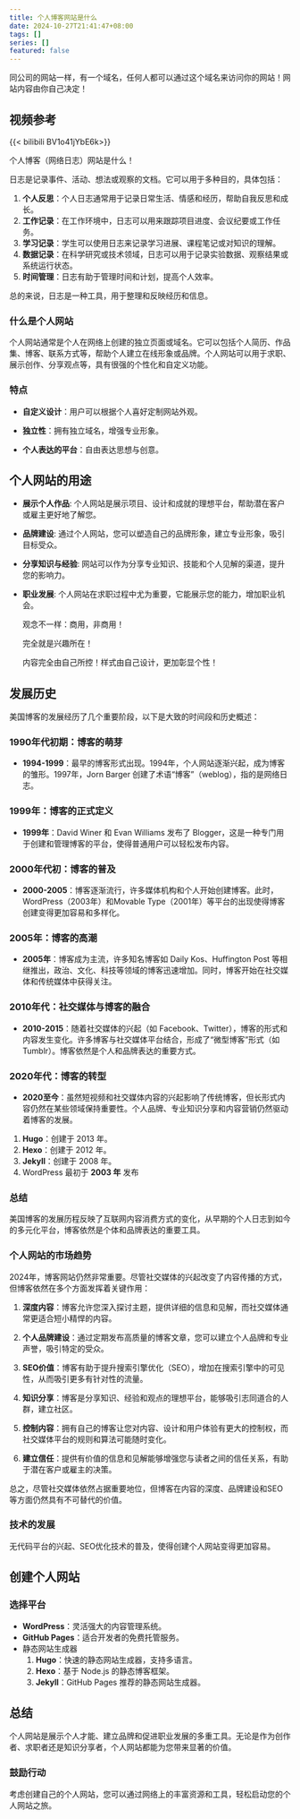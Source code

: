 ```yaml
---
title: 个人博客网站是什么
date: 2024-10-27T21:41:47+08:00
tags: []
series: []
featured: false
---
```

同公司的网站一样，有一个域名，任何人都可以通过这个域名来访问你的网站！网站内容由你自己决定！

<!--more-->

## 视频参考

{{< bilibili BV1o41jYbE6k>}}



个人博客（网络日志）网站是什么！

日志是记录事件、活动、想法或观察的文档。它可以用于多种目的，具体包括：

1. **个人反思**：个人日志通常用于记录日常生活、情感和经历，帮助自我反思和成长。
2. **工作记录**：在工作环境中，日志可以用来跟踪项目进度、会议纪要或工作任务。
3. **学习记录**：学生可以使用日志来记录学习进展、课程笔记或对知识的理解。
4. **数据记录**：在科学研究或技术领域，日志可以用于记录实验数据、观察结果或系统运行状态。
5. **时间管理**：日志有助于管理时间和计划，提高个人效率。

总的来说，日志是一种工具，用于整理和反映经历和信息。

### 什么是个人网站

个人网站通常是个人在网络上创建的独立页面或域名。它可以包括个人简历、作品集、博客、联系方式等，帮助个人建立在线形象或品牌。个人网站可以用于求职、展示创作、分享观点等，具有很强的个性化和自定义功能。

### 特点

- **自定义设计**：用户可以根据个人喜好定制网站外观。

- **独立性**：拥有独立域名，增强专业形象。

- **个人表达的平台**：自由表达思想与创意。

  

## 个人网站的用途

- **展示个人作品**:  个人网站是展示项目、设计和成就的理想平台，帮助潜在客户或雇主更好地了解您。

- **品牌建设**:  通过个人网站，您可以塑造自己的品牌形象，建立专业形象，吸引目标受众。

- **分享知识与经验**:  网站可以作为分享专业知识、技能和个人见解的渠道，提升您的影响力。

- **职业发展**:  个人网站在求职过程中尤为重要，它能展示您的能力，增加职业机会。

  

  观念不一样：商用，非商用！

  完全就是兴趣所在！

  内容完全由自己所控！样式由自己设计，更加彰显个性！

  

## 发展历史

美国博客的发展经历了几个重要阶段，以下是大致的时间段和历史概述：

### 1990年代初期：博客的萌芽

- **1994-1999**：最早的博客形式出现。1994年，个人网站逐渐兴起，成为博客的雏形。1997年，Jorn Barger 创建了术语“博客”（weblog），指的是网络日志。

### 1999年：博客的正式定义

- **1999年**：David Winer 和 Evan Williams 发布了 Blogger，这是一种专门用于创建和管理博客的平台，使得普通用户可以轻松发布内容。

### 2000年代初：博客的普及

- **2000-2005**：博客逐渐流行，许多媒体机构和个人开始创建博客。此时，WordPress（2003年）和Movable Type（2001年）等平台的出现使得博客创建变得更加容易和多样化。

### 2005年：博客的高潮

- **2005年**：博客成为主流，许多知名博客如 Daily Kos、Huffington Post 等相继推出，政治、文化、科技等领域的博客迅速增加。同时，博客开始在社交媒体和传统媒体中获得关注。

### 2010年代：社交媒体与博客的融合

- **2010-2015**：随着社交媒体的兴起（如 Facebook、Twitter），博客的形式和内容发生变化。许多博客与社交媒体平台结合，形成了“微型博客”形式（如 Tumblr）。博客依然是个人和品牌表达的重要方式。

### 2020年代：博客的转型

- **2020至今**：虽然短视频和社交媒体内容的兴起影响了传统博客，但长形式内容仍然在某些领域保持重要性。个人品牌、专业知识分享和内容营销仍然驱动着博客的发展。



1. **Hugo**：创建于 2013 年。
2. **Hexo**：创建于 2012 年。
3. **Jekyll**：创建于 2008 年。
4. WordPress 最初于 **2003 年** 发布

### 总结

美国博客的发展历程反映了互联网内容消费方式的变化，从早期的个人日志到如今的多元化平台，博客依然是个体和品牌表达的重要工具。



### 个人网站的市场趋势

2024年，博客网站仍然非常重要。尽管社交媒体的兴起改变了内容传播的方式，但博客依然在多个方面发挥着关键作用：

1. **深度内容**：博客允许您深入探讨主题，提供详细的信息和见解，而社交媒体通常更适合短小精悍的内容。

2. **个人品牌建设**：通过定期发布高质量的博客文章，您可以建立个人品牌和专业声誉，吸引特定的受众。

3. **SEO价值**：博客有助于提升搜索引擎优化（SEO），增加在搜索引擎中的可见性，从而吸引更多有针对性的流量。

   

4. **知识分享**：博客是分享知识、经验和观点的理想平台，能够吸引志同道合的人群，建立社区。

5. **控制内容**：拥有自己的博客让您对内容、设计和用户体验有更大的控制权，而社交媒体平台的规则和算法可能随时变化。

   

6. **建立信任**：提供有价值的信息和见解能够增强您与读者之间的信任关系，有助于潜在客户或雇主的决策。

总之，尽管社交媒体依然占据重要地位，但博客在内容的深度、品牌建设和SEO等方面仍然具有不可替代的价值。

### 技术的发展

无代码平台的兴起、SEO优化技术的普及，使得创建个人网站变得更加容易。

## 创建个人网站

### 选择平台

- **WordPress**：灵活强大的内容管理系统。
- **GitHub Pages**：适合开发者的免费托管服务。
- 静态网站生成器
  1. **Hugo**：快速的静态网站生成器，支持多语言。
  2. **Hexo**：基于 Node.js 的静态博客框架。
  3. **Jekyll**：GitHub Pages 推荐的静态网站生成器。





## 总结

个人网站是展示个人才能、建立品牌和促进职业发展的多重工具。无论是作为创作者、求职者还是知识分享者，个人网站都能为您带来显著的价值。

### 鼓励行动

考虑创建自己的个人网站，您可以通过网络上的丰富资源和工具，轻松启动您的个人网站之旅。
